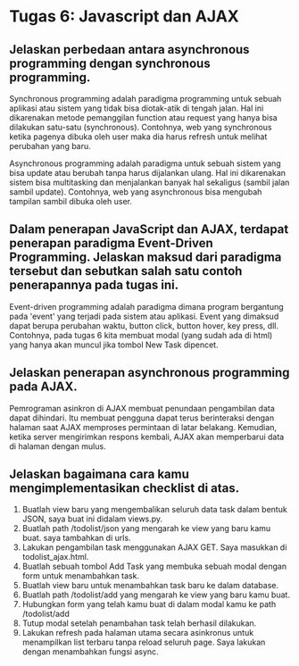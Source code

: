 # Tugas 6: Javascript dan AJAX

## Jelaskan perbedaan antara asynchronous programming dengan synchronous programming.
Synchronous programming adalah paradigma programming untuk sebuah aplikasi atau sistem yang tidak bisa diotak-atik di tengah jalan. Hal ini dikarenakan metode pemanggilan function atau request yang hanya bisa dilakukan satu-satu (synchronous). Contohnya, web yang synchronous ketika pagenya dibuka oleh user maka dia harus refresh untuk melihat perubahan yang baru.

Asynchronous programming adalah paradigma untuk sebuah sistem yang bisa update atau berubah tanpa harus dijalankan ulang. Hal ini dikarenakan sistem bisa multitasking dan menjalankan banyak hal sekaligus (sambil jalan sambil update). Contohnya, web yang asynchronous bisa mengubah tampilan sambil dibuka oleh user.

## Dalam penerapan JavaScript dan AJAX, terdapat penerapan paradigma Event-Driven Programming. Jelaskan maksud dari paradigma tersebut dan sebutkan salah satu contoh penerapannya pada tugas ini.
Event-driven programming adalah paradigma dimana program bergantung pada 'event' yang terjadi pada sistem atau aplikasi. Event yang dimaksud dapat berupa perubahan waktu, button click, button hover, key press, dll. Contohnya, pada tugas 6 kita membuat modal (yang sudah ada di html) yang hanya akan muncul jika tombol New Task dipencet.

## Jelaskan penerapan asynchronous programming pada AJAX.
Pemrograman asinkron di AJAX membuat penundaan pengambilan data dapat dihindari. Itu membuat pengguna dapat terus berinteraksi dengan halaman saat AJAX memproses permintaan di latar belakang. Kemudian, ketika server mengirimkan respons kembali, AJAX akan memperbarui data di halaman dengan mulus.

## Jelaskan bagaimana cara kamu mengimplementasikan checklist di atas.

1. Buatlah view baru yang mengembalikan seluruh data task dalam bentuk JSON, saya buat ini didalam views.py.
2. Buatlah path /todolist/json yang mengarah ke view yang baru kamu buat. saya tambahkan di urls.
3. Lakukan pengambilan task menggunakan AJAX GET. Saya masukkan di todolist_ajax.html.
4. Buatlah sebuah tombol Add Task yang membuka sebuah modal dengan form untuk menambahkan task.
6. Buatlah view baru untuk menambahkan task baru ke dalam database.
7. Buatlah path /todolist/add yang mengarah ke view yang baru kamu buat.
8. Hubungkan form yang telah kamu buat di dalam modal kamu ke path /todolist/add
9. Tutup modal setelah penambahan task telah berhasil dilakukan.
10. Lakukan refresh pada halaman utama secara asinkronus untuk menampilkan list terbaru tanpa reload seluruh page. Saya lakukan dengan menambahkan fungsi async.